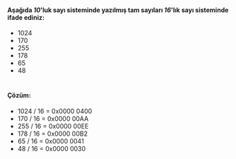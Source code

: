 #### Aşağıda _10_'luk sayı sisteminde yazılmış tam sayıları _16_'lık sayı sisteminde ifade ediniz:

* 1024
* 170
* 255
* 178
* 65
* 48
#
#### Çözüm:
* 1024 / 16 = 0x0000 0400
* 170 / 16  = 0x0000 00AA
* 255 / 16  = 0x0000 00EE
* 178 / 16  = 0x0000 00B2
* 65 / 16   = 0x0000 0041
* 48 / 16   = 0x0000 0030
